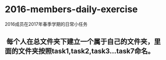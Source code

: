 # 2016-members-daily-exercise
2016成员在2017年春季学期的日常小任务
##  每个人在总文件夹下建立一个属于自己的文件夹，里面的文件夹按照task1,task2,task3...task7命名。

